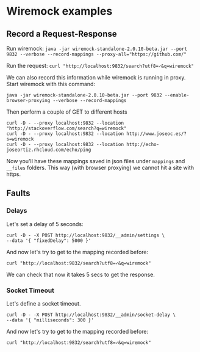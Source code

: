 # Wiremock examples

## Record a Request-Response

Run wiremock: `java -jar wiremock-standalone-2.0.10-beta.jar --port 9832 --verbose --record-mappings --proxy-all="https://github.com/"`

Run the request: `curl "http://localhost:9832/search?utf8=✓&q=wiremock"`

We can also record this information while wiremock is running in proxy.
Start wiremock with this command:

`java -jar wiremock-standalone-2.0.10-beta.jar --port 9832 --enable-browser-proxying --verbose --record-mappings`

Then perform a couple of GET to different hosts

```
curl -D - --proxy localhost:9832 --location "http://stackoverflow.com/search?q=wiremock"
curl -D - --proxy localhost:9832 --location http://www.joseoc.es/?s=wiremock
curl -D - --proxy localhost:9832 --location http://echo-joseortiz.rhcloud.com/echo/ping
```

Now you'll have these mappings saved in json files under `mappings` and `__files` folders.
This way (with browser proxying) we cannot hit a site with https.


## Faults

### Delays 

Let's set a delay of 5 seconds:

```
curl -D - -X POST http://localhost:9832/__admin/settings \
--data '{ "fixedDelay": 5000 }'
```

And now let's try to get to the mapping recorded before:

```
curl "http://localhost:9832/search?utf8=✓&q=wiremock"
```

We can check that now it takes 5 secs to get the response.

### Socket Timeout

Let's define a socket timeout.

```
curl -D - -X POST http://localhost:9832/__admin/socket-delay \
--data '{ "milliseconds": 300 }'
```

And now let's try to get to the mapping recorded before:

```
curl "http://localhost:9832/search?utf8=✓&q=wiremock"

